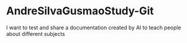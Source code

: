 # AndreSilvaGusmaoStudy-Git
I want to test and share a documentation created by AI to teach people about different subjects
